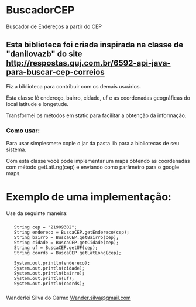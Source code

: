 # BuscadorCEP
Buscador de Endereços a partir do CEP

## Esta biblioteca foi criada inspirada na classe de  "danilovazb" do site http://respostas.guj.com.br/6592-api-java-para-buscar-cep-correios

Fiz a biblioteca para contribuir com os demais usuários.

Esta classe lê endereço, bairro, cidade, uf e as coordenadas geográficas do local latitude e longetude.

Transformei os métodos em static para facilitar a obtenção da informação.

### Como usar:

Para usar simplesmete copie o jar da pasta lib para a bibliotecas de seu sistema.

Com esta classe você pode implementar um mapa obtendo as coordenadas com método getLatLng(cep) e enviando como parâmetro para o google maps.

# Exemplo de uma implementação:

Use da seguinte maneira:


###
       String cep = "21909302";       
       String endereco = BuscaCEP.getEndereco(cep);
       String bairro = BuscaCEP.getBairro(cep);
       String cidade = BuscaCEP.getCidade(cep);
       String uf = BuscaCEP.getUF(cep);
       String coords = BuscaCEP.getLatLong(cep);
       
       System.out.println(endereco);
       System.out.println(cidade);
       System.out.println(bairro);
       System.out.println(uf);
       System.out.println(coords);
###
Wanderlei Silva do Carmo <Wander.silva@gmail.com>
